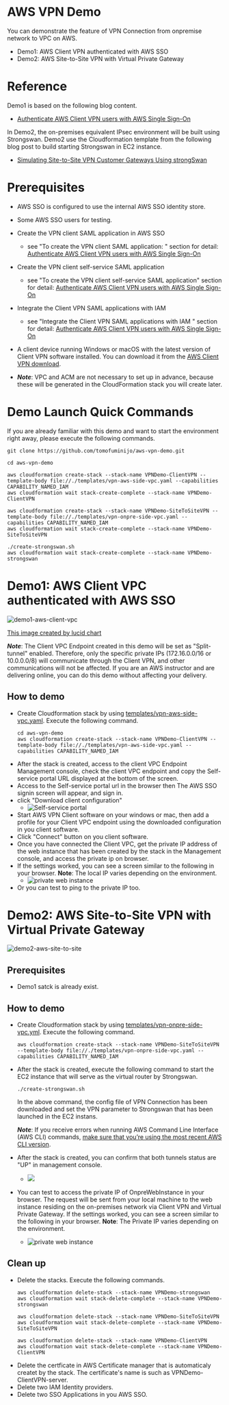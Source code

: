 # AWS VPN Demo 

You can demonstrate the feature of VPN Connection from onpremise network to VPC on AWS.

- Demo1: AWS Client VPN authenticated with AWS SSO
- Demo2: AWS Site-to-Site VPN with Virtual Private Gateway

# Reference

Demo1 is based on the following blog content.  
- [Authenticate AWS Client VPN users with AWS Single Sign-On](https://aws.amazon.com/jp/blogs/security/authenticate-aws-client-vpn-users-with-aws-single-sign-on/)

In Demo2, the on-premises equivalent IPsec environment will be built using Strongswan. Demo2 use the Cloudformation template from the following blog post to build starting Strongswan in EC2 instance.  
- [Simulating Site-to-Site VPN Customer Gateways Using strongSwan](https://aws.amazon.com/jp/blogs/networking-and-content-delivery/simulating-site-to-site-vpn-customer-gateways-strongswan/)


# Prerequisites

- AWS SSO is configured to use the internal AWS SSO identity store.
- Some AWS SSO users for testing.
- Create the VPN client SAML application in AWS SSO
  - see "To create the VPN client SAML application:
" section for detail: [Authenticate AWS Client VPN users with AWS Single Sign-On](https://aws.amazon.com/jp/blogs/security/authenticate-aws-client-vpn-users-with-aws-single-sign-on/)
- Create the VPN client self-service SAML application
  - see "To create the VPN client self-service SAML application" section for detail: [Authenticate AWS Client VPN users with AWS Single Sign-On](https://aws.amazon.com/jp/blogs/security/authenticate-aws-client-vpn-users-with-aws-single-sign-on/)
- Integrate the Client VPN SAML applications with IAM
  - see "Integrate the Client VPN SAML applications with IAM
" section for detail: [Authenticate AWS Client VPN users with AWS Single Sign-On](https://aws.amazon.com/jp/blogs/security/authenticate-aws-client-vpn-users-with-aws-single-sign-on/)
- A client device running Windows or macOS with the latest version of Client VPN software installed. You can download it from the [AWS Client VPN download](https://aws.amazon.com/jp/blogs/security/authenticate-aws-client-vpn-users-with-aws-single-sign-on/#:~:text=AWS%20Client%20VPN%20download).

- ***Note***: VPC and ACM are not necessary to set up in advance, because these will be generated in the CloudFormation stack you will create later.

# Demo Launch Quick Commands

If you are already familiar with this demo and want to start the environment right away, please execute the following commands.

```
git clone https://github.com/tomofuminijo/aws-vpn-demo.git

cd aws-vpn-demo

aws cloudformation create-stack --stack-name VPNDemo-ClientVPN --template-body file://./templates/vpn-aws-side-vpc.yaml --capabilities CAPABILITY_NAMED_IAM
aws cloudformation wait stack-create-complete --stack-name VPNDemo-ClientVPN

aws cloudformation create-stack --stack-name VPNDemo-SiteToSiteVPN --template-body file://./templates/vpn-onpre-side-vpc.yaml --capabilities CAPABILITY_NAMED_IAM
aws cloudformation wait stack-create-complete --stack-name VPNDemo-SiteToSiteVPN

./create-strongswan.sh
aws cloudformation wait stack-create-complete --stack-name VPNDemo-strongswan
```

# Demo1: AWS Client VPC authenticated with AWS SSO

![demo1-aws-client-vpc](./images/Client-VPN-Demo.png)

[This image created by lucid chart](https://lucid.app/lucidchart/invitations/accept/inv_09bd1e41-9c85-4f11-89bd-99bd1a028714?view_items=SkpcrWSvMDYQ%2CSkpcL0ALpZH1%2CRupcZK0qZsse%2CXtpcL24kwHfa%2CAupcPyusYpcS%2CUypcnsH5SAgv%2CSkpckB-e_dvM%2CSkpcqOsgqnbv%2CGvpcD-dOSxFO%2CovpcKnMWmutN%2CSkpc1PTlG5qO%2CCApc~VCwzivK%2CFApc3~t33TIR)

***Note***: The Client VPC Endpoint created in this demo will be set as "Split-tunnel" enabled. Therefore, only the specific private IPs (172.16.0.0/16 or 10.0.0.0/8) will communicate through the Client VPN, and other communications will not be affected. If you are an AWS instructor and are delivering online, you can do this demo without affecting your delivery.




## How to demo

- Create Cloudformation stack by using [templates/vpn-aws-side-vpc.yaml](./templates/vpn-aws-side-vpc.yaml). Execute the following command.
  ```
  cd aws-vpn-demo
  aws cloudformation create-stack --stack-name VPNDemo-ClientVPN --template-body file://./templates/vpn-aws-side-vpc.yaml --capabilities CAPABILITY_NAMED_IAM

  ```
- After the stack is created, access to the client VPC Endpoint Management console, check the client VPC endpoint and copy the Self-service portal URL displayed at the bottom of the screen.
- Access to the Self-service portal url in the browser then The AWS SSO signin screen will appear, and sign in. 
- click "Download client configuration"
  - ![Self-service portal](./images/AWS_Client_VPN_Self-Service_Portal.png)
- Start AWS VPN Client software on your windows or mac, then add a profile for your Client VPC endpoint using the downloaded configuration in you client software.
- Click "Connect" button on you client software.
- Once you have connected the Client VPC, get the private IP address of the web instance that has been created by the stack in the Management console, and access the private ip on browser.
- If the settings worked, you can see a screen similar to the following in your browser. **Note**: The local IP varies depending on the environment.
  - ![private web instance](./images/Hello_private.png)
- Or you can test to ping to the private IP too.

# Demo2: AWS Site-to-Site VPN with Virtual Private Gateway

![demo2-aws-site-to-site](./images/Site-to-Site-VPN-Demo.png)

## Prerequisites
- Demo1 satck is already exist.

## How to demo

- Create Cloudformation stack by using [templates/vpn-onpre-side-vpc.yml](./templates/vpn-onpre-side-vpc.yaml). Execute the following command.
  ```
  aws cloudformation create-stack --stack-name VPNDemo-SiteToSiteVPN --template-body file://./templates/vpn-onpre-side-vpc.yaml --capabilities CAPABILITY_NAMED_IAM
  ```
- After the stack is created, execute the following command to start the EC2 instance that will serve as the virtual router by Strongswan.
  ```
  ./create-strongswan.sh
  ```
  In the above command, the config file of VPN Connection has been downloaded and set the VPN parameter to Strongswan that has been launched in the EC2 instans. 
  
  ***Note***: If you receive errors when running AWS Command Line Interface (AWS CLI) commands, [make sure that you’re using the most recent AWS CLI version](https://docs.aws.amazon.com/cli/latest/userguide/cli-chap-troubleshooting.html#general-latest).
  
- After the stack is created, you can confirm that both tunnels status are "UP" in management console.
  - ![](./images/VPN_Connections___VPC_Management_Console.png)
- You can test to access the private IP of OnpreWebInstance in your browser. The request will be sent from your local machine to the web instance residing on the on-premises network via Client VPN and Virtual Private Gateway. If the settings worked, you can see a screen similar to the following in your browser. **Note**: The Private IP varies depending on the environment.
  - ![private web instance](./images/Hello_onpre.png)

## Clean up

- Delete the stacks. Execute the following commands.
  ```
  aws cloudformation delete-stack --stack-name VPNDemo-strongswan
  aws cloudformation wait stack-delete-complete --stack-name VPNDemo-strongswan

  aws cloudformation delete-stack --stack-name VPNDemo-SiteToSiteVPN
  aws cloudformation wait stack-delete-complete --stack-name VPNDemo-SiteToSiteVPN
  
  aws cloudformation delete-stack --stack-name VPNDemo-ClientVPN
  aws cloudformation wait stack-delete-complete --stack-name VPNDemo-ClientVPN
  ```
- Delete the certficate in AWS Certificate manager that is automaticaly createt by the stack. The certificate's name is such as VPNDemo-ClientVPN-server.
- Delete two IAM Identity providers.
- Delete two SSO Applications in you AWS SSO.

